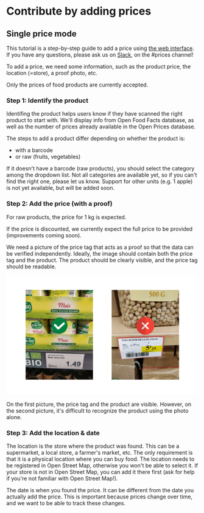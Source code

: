# Contribute by adding prices

## Single price mode

This tutorial is a step-by-step guide to add a price using [the web interface](https://prices.openfoodfacts.org/app/). If you have any questions, please ask us on [Slack](https://openfoodfacts.slack.com), on the #prices channel!

To add a price, we need some information, such as the product price, the location (=store), a proof photo, etc.

Only the prices of food products are currently accepted.

### Step 1: Identify the product

Identifing the product helps users know if they have scanned the right product to start with. We'll display info from Open Food Facts database, as well as the number of prices already available in the Open Prices database.

The steps to add a product differ depending on whether the product is:
- with a barcode
- or raw (fruits, vegetables)

If it doesn't have a barcode (raw products), you should select the category among the dropdown list. Not all categories are available yet, so if you can't find the right one, please let us know. Support for other units (e.g. 1 apple) is not yet available, but will be added soon.

### Step 2: Add the price (with a proof)

For raw products, the price for 1 kg is expected.

If the price is discounted, we currently expect the full price to be provided (improvements coming soon).

We need a picture of the price tag that acts as a proof so that the data can be verified independently. Ideally, the image should contain both the price tag and the product. The product should be clearly visible, and the price tag should be readable.

[![Examples of good and bad proof pictures](assets/img/proof-examples.png)](assets/img/proof-examples.png)

On the first picture, the price tag and the product are visible. However, on the second picture, it's difficult to recognize the product using the photo alone.

### Step 3: Add the location & date

The location is the store where the product was found. This can be a supermarket, a local store, a farmer's market, etc. The only requirement is that it is a physical location where you can buy food. The location needs to be registered in Open Street Map, otherwise you won't be able to select it. If your store is not in Open Street Map, you can add it there first (ask for help if you're not familiar with Open Street Map!).

The date is when you found the price. It can be different from the date you actually add the price. This is important because prices change over time, and we want to be able to track these changes.
